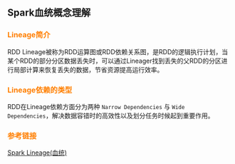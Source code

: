## Spark血统概念理解

### <font color=#FF7F00>Lineage简介</font>
RDD Lineage被称为RDD运算图或RDD依赖关系图，是RDD的逻辑执行计划，当某个RDD的部分分区数据丢失时，可以通过Lineager找到丢失的父RDD的分区进行局部计算来恢复丢失的数据，节省资源提高运行效率。

### <font color=#FF7F00>Lineage依赖的类型</font>
RDD在Lineage依赖方面分为两种 `Narrow Dependencies` 与 `Wide Dependencies`，解决数据容错时的高效性以及划分任务时候起到重要作用。


### <font color=#FF7F00>参考链接</font>
[Spark Lineage(血统)](https://blog.csdn.net/u013063153/article/details/73865123)
